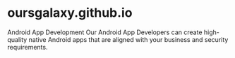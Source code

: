 # oursgalaxy.github.io
Android App Development  Our Android App Developers can create high-quality native Android apps that are aligned with your business and security requirements.
